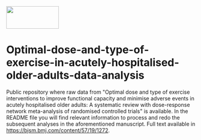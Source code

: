 
<div><a href="https://bjsm.bmj.com/content/57/19/1272"><img src="https://tukuz.com/wp-content/uploads/2020/10/british-journal-of-sports-medicine-bjsm-logo-vector.png" width=140 height=60></a></div>

# Optimal-dose-and-type-of-exercise-in-acutely-hospitalised-older-adults-data-analysis
Public repository where raw data from "Optimal dose and type of exercise interventions to improve functional capacity and minimise adverse events in acutely hospitalised older adults: A systematic review with dose-response network meta-analysis of randomised controlled trials" is available. In the README file you will find relevant information to process and redo the subsequent analyses in the aforementioned manuscript. Full text available in https://bjsm.bmj.com/content/57/19/1272.
